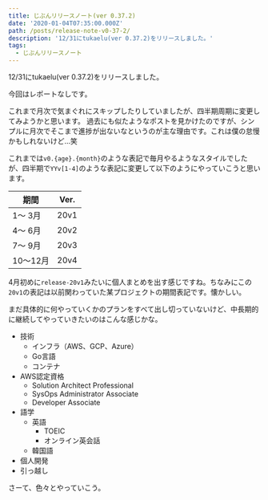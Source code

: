 ```yaml
---
title: じぶんリリースノート(ver 0.37.2)
date: '2020-01-04T07:35:00.000Z'
path: /posts/release-note-v0-37-2/
description: '12/31にtukaelu(ver 0.37.2)をリリースしました。'
tags:
  - じぶんリリースノート
---
```


12/31にtukaelu(ver 0.37.2)をリリースしました。

今回はレポートなしです。

これまで月次で気まぐれにスキップしたりしていましたが、四半期周期に変更してみようかと思います。
過去にも似たようなポストを見かけたのですが、シンプルに月次でそこまで進捗が出ないなというのが主な理由です。これは僕の怠慢かもしれないけど…笑

これまでは`v0.{age}.{month}`のような表記で毎月やるようなスタイルでしたが、四半期で`YYv[1-4]`のような表記に変更して以下のようにやっていこうと思います。

| 期間 | Ver. |
| --- | --- |
|  1〜 3月 | 20v1 |
|  4〜 6月 | 20v2 |
|  7〜 9月 | 20v3 |
| 10〜12月 | 20v4 |

4月初めに`release-20v1`みたいに個人まとめを出す感じですね。ちなみにこの`20v1`の表記は以前関わっていた某プロジェクトの期間表記です。懐かしい。

まだ具体的に何やっていくかのプランをすべて出し切っていないけど、中長期的に継続してやっていきたいのはこんな感じかな。

- 技術
  - インフラ（AWS、GCP、Azure）
  - Go言語
  - コンテナ
- AWS認定資格
  - Solution Architect Professional
  - SysOps Administrator Associate
  - Developer Associate
- 語学
  - 英語
    - TOEIC
    - オンライン英会話
  - 韓国語
- 個人開発
- 引っ越し

さーて、色々とやっていこう。
